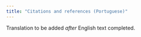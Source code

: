 ```yaml
---
title: "Citations and references (Portuguese)"
---
```

Translation to be added _after_ English text completed.
